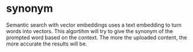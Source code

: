 # synonym
Semantic search with vector embeddings uses a text embedding to turn words into vectors.
This algortihm will try to give the synonym of the prompted word based on the context. The more the uploaded content, the more accurate the results will be.
